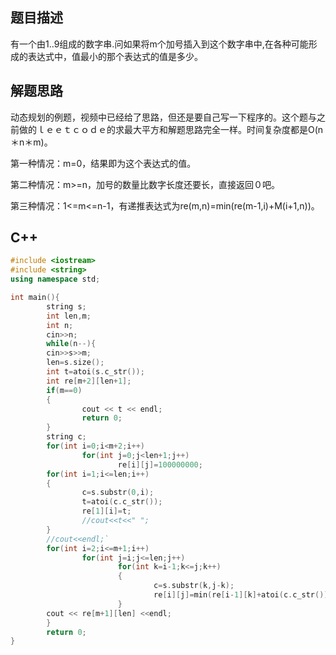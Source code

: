 ## 题目描述
有一个由1..9组成的数字串.问如果将m个加号插入到这个数字串中,在各种可能形成的表达式中，值最小的那个表达式的值是多少。
## 解题思路
动态规划的例题，视频中已经给了思路，但还是要自己写一下程序的。这个题与之前做的ｌｅｅｔｃｏｄｅ的求最大平方和解题思路完全一样。时间复杂度都是O(n＊n＊m)。

第一种情况：m=0，结果即为这个表达式的值。

第二种情况：m>=n，加号的数量比数字长度还要长，直接返回０吧。

第三种情况：1<=m<=n-1，有递推表达式为re(m,n)=min(re(m-1,i)+M(i+1,n))。

## C++
```cpp
#include <iostream>
#include <string>
using namespace std;

int main(){
        string s;
        int len,m;
        int n;
        cin>>n;
        while(n--){
        cin>>s>>m;
        len=s.size();
        int t=atoi(s.c_str());
        int re[m+2][len+1];
        if(m==0)
        {
                cout << t << endl;
                return 0;
        }
        string c;
        for(int i=0;i<m+2;i++)
                for(int j=0;j<len+1;j++)
                        re[i][j]=100000000;
        for(int i=1;i<=len;i++)
        {
                c=s.substr(0,i);
                t=atoi(c.c_str());
                re[1][i]=t;
                //cout<<t<<" ";
        }
        //cout<<endl;`
        for(int i=2;i<=m+1;i++)
                for(int j=i;j<=len;j++)
                        for(int k=i-1;k<=j;k++)
                        {
                                c=s.substr(k,j-k);
                                re[i][j]=min(re[i-1][k]+atoi(c.c_str()),re[i][j]);
                        }
        cout << re[m+1][len] <<endl;
        }
        return 0;
}
```
